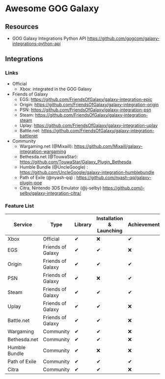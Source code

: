 # Awesome GOG Galaxy

## Resources

* GOG Galaxy Integrations Python API https://github.com/gogcom/galaxy-integrations-python-api

## Integrations

### Links

* Official
   * Xbox: integrated in the GOG Galaxy
* Friends of Galaxy
   * EGS: https://github.com/FriendsOfGalaxy/galaxy-integration-epic
   * Origin: https://github.com/FriendsOfGalaxy/galaxy-integration-origin
   * PSN: https://github.com/FriendsOfGalaxy/galaxy-integration-psn
   * Steam: https://github.com/FriendsOfGalaxy/galaxy-integration-steam
   * Uplay: https://github.com/FriendsOfGalaxy/galaxy-integration-uplay
   * Battle.net: https://github.com/FriendsOfGalaxy/galaxy-integration-battlenet
* Community
   * Wargaming.net (@Mixaill): https://github.com/Mixaill/galaxy-integration-wargaming
   * Bethesda.net (@TouwaStar): https://github.com/TouwaStar/Galaxy_Plugin_Bethesda
   * Humble Bundle (@UncleGoogle) : https://github.com/UncleGoogle/galaxy-integration-humblebundle
   * Path of Exile (@nyash-qq) : https://github.com/nyash-qq/galaxy-plugin-poe
   * Citra, Nintendo 3DS Emulator (@j-selby) https://github.com/j-selby/galaxy-integration-citra/

### Feature List
Service       | Type                | Library  | Installation & Launching | Achievements | Game Time | Friends List | Chat | Friends Recommendations |
------------- | ------------------- |--------- | ------------------------ | ------------ | --------- | ------------ | ---- | ----------------------- |
Xbox          | Official            | ✔        | ❌                       | ✔           | ✔         | ❌          | ❌    | ✔                     |
EGS           | Friends of Galaxy   | ✔        | ✔                        | ❌          | ❌        | ❌          | ❌    | ✔                     |
Origin        | Friends of Galaxy   | ✔        | ✔                        | ✔           | ✔         | ❌          | ❌    | ✔                     |
PSN           | Friends of Galaxy   | ✔        | ❌                       | ✔           | ❌        | ❌          | ❌    | ✔                     |
Steam         | Friends of Galaxy   | ✔        | ✔                        | ✔           | ✔         | ❌          | ❌    | ✔                     |
Uplay         | Friends of Galaxy   | ✔        | ✔                        | ❌          | ✔         | ❌          | ❌    | ✔                     |
Battle.net    | Friends of Galaxy   | ✔        | ✔                        | ❌          | ❌        | ❌          | ❌    | ✔                     |
Wargaming     | Community           | ✔        | ✔                        | ❌          | ❌        | ✔           | ❌    | ✔                     |
Bethesda.net  | Community           | ✔        | ✔                        | ❌          | ❌        | ❌          | ❌    | ❌                    |  |
Humble Bundle | Community           | ✔        | ❌                       | ❌          | ❌        | ❌          | ❌    | ❌                    |
Path of Exile | Community           | ✔        | ✔                       | ✔          | ❌        | ❌          | ❌    | ❌                    |
Citra | Community           | ✔        | ✔                       | ❌          | ❌        | ❌          | ❌    | ❌                    |
